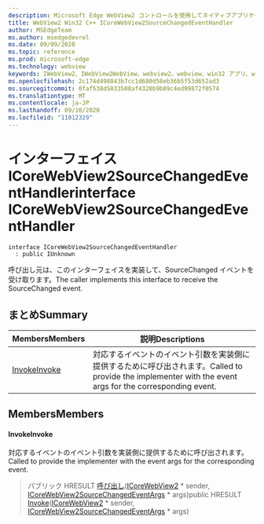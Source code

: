 ```yaml
---
description: Microsoft Edge WebView2 コントロールを使用してネイティブアプリケーションに web 技術 (HTML、CSS、JavaScript) を埋め込む
title: WebView2 Win32 C++ ICoreWebView2SourceChangedEventHandler
author: MSEdgeTeam
ms.author: msedgedevrel
ms.date: 09/09/2020
ms.topic: reference
ms.prod: microsoft-edge
ms.technology: webview
keywords: IWebView2、IWebView2WebView、webview2、webview、win32 アプリ、win32、edge、ICoreWebView2、ICoreWebView2Controller、browser control、edge html、ICoreWebView2SourceChangedEventHandler
ms.openlocfilehash: 2c174d498843b7cc1d680d58eb36b5f53d652ad3
ms.sourcegitcommit: 0faf538d5033508af4320b9b89c4ed99872f0574
ms.translationtype: MT
ms.contentlocale: ja-JP
ms.lasthandoff: 09/10/2020
ms.locfileid: "11012329"
---
```

# <span data-ttu-id="f110a-104">インターフェイス ICoreWebView2SourceChangedEventHandler</span><span class="sxs-lookup"><span data-stu-id="f110a-104">interface ICoreWebView2SourceChangedEventHandler</span></span> 

```
interface ICoreWebView2SourceChangedEventHandler
  : public IUnknown
```

<span data-ttu-id="f110a-105">呼び出し元は、このインターフェイスを実装して、SourceChanged イベントを受け取ります。</span><span class="sxs-lookup"><span data-stu-id="f110a-105">The caller implements this interface to receive the SourceChanged event.</span></span>

## <span data-ttu-id="f110a-106">まとめ</span><span class="sxs-lookup"><span data-stu-id="f110a-106">Summary</span></span>

 <span data-ttu-id="f110a-107">Members</span><span class="sxs-lookup"><span data-stu-id="f110a-107">Members</span></span>                        | <span data-ttu-id="f110a-108">説明</span><span class="sxs-lookup"><span data-stu-id="f110a-108">Descriptions</span></span>
--------------------------------|---------------------------------------------
[<span data-ttu-id="f110a-109">Invoke</span><span class="sxs-lookup"><span data-stu-id="f110a-109">Invoke</span></span>](#invoke) | <span data-ttu-id="f110a-110">対応するイベントのイベント引数を実装側に提供するために呼び出されます。</span><span class="sxs-lookup"><span data-stu-id="f110a-110">Called to provide the implementer with the event args for the corresponding event.</span></span>

## <span data-ttu-id="f110a-111">Members</span><span class="sxs-lookup"><span data-stu-id="f110a-111">Members</span></span>

#### <span data-ttu-id="f110a-112">Invoke</span><span class="sxs-lookup"><span data-stu-id="f110a-112">Invoke</span></span> 

<span data-ttu-id="f110a-113">対応するイベントのイベント引数を実装側に提供するために呼び出されます。</span><span class="sxs-lookup"><span data-stu-id="f110a-113">Called to provide the implementer with the event args for the corresponding event.</span></span>

> <span data-ttu-id="f110a-114">パブリック HRESULT [呼び出し](#invoke)([ICoreWebView2](icorewebview2.md) \* sender, [ICoreWebView2SourceChangedEventArgs](icorewebview2sourcechangedeventargs.md) \* args)</span><span class="sxs-lookup"><span data-stu-id="f110a-114">public HRESULT [Invoke](#invoke)([ICoreWebView2](icorewebview2.md) \* sender, [ICoreWebView2SourceChangedEventArgs](icorewebview2sourcechangedeventargs.md) \* args)</span></span>

